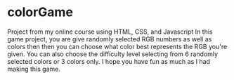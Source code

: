 # colorGame
Project from my online course using HTML, CSS, and Javascript
In this game project, you are give randomly selected RGB numbers as well as colors then then you can choose what color best represents the RGB you're given.
You can also choose the difficulty level selecting from 6 randomly selected colors or 3 colors only.
I hope you have fun as much as I had making this game.
